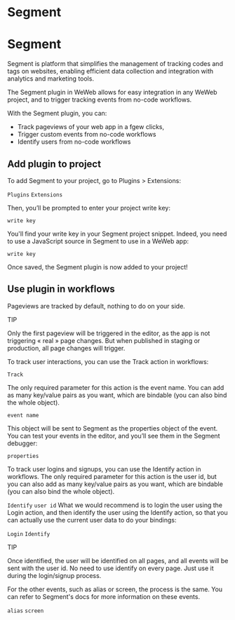 # Segment ​


# Segment ​

Segment is platform that simplifies the management of tracking codes and tags on websites, enabling efficient data collection and integration with analytics and marketing tools.

The Segment plugin in WeWeb allows for easy integration in any WeWeb project, and to trigger tracking events from no-code workflows.

With the Segment plugin, you can:

- Track pageviews of your web app in a fgew clicks,
- Trigger custom events from no-code workflows
- Identify users from no-code workflows


## Add plugin to project ​

To add Segment to your project, go to Plugins > Extensions:

`Plugins`
`Extensions`


Then, you’ll be prompted to enter your project write key:

`write key`


You'll find your write key in your Segment project snippet. Indeed, you need to use a JavaScript source in Segment to use in a WeWeb app:

`write key`


Once saved, the Segment plugin is now added to your project!


## Use plugin in workflows ​

Pageviews are tracked by default, nothing to do on your side.

TIP

Only the first pageview will be triggered in the editor, as the app is not triggering « real » page changes. But when published in staging or production, all page changes will trigger.

To track user interactions, you can use the Track action in workflows:

`Track`


The only required parameter for this action is the event name. You can add as many key/value pairs as you want, which are bindable (you can also bind the whole object).

`event name`


This object will be sent to Segment as the properties object of the event. You can test your events in the editor, and you’ll see them in the Segment debugger:

`properties`


To track user logins and signups, you can use the Identify action in workflows. The only required parameter for this action is the user id, but you can also add as many key/value pairs as you want, which are bindable (you can also bind the whole object).

`Identify`
`user id`
What we would recommend is to login the user using the Login action, and then identify the user using the Identify action, so that you can actually use the current user data to do your bindings:

`Login`
`Identify`


TIP

Once identified, the user will be identified on all pages, and all events will be sent with the user id. No need to use identify on every page. Just use it during the login/signup process.

For the other events, such as alias or screen, the process is the same. You can refer to Segment's docs for more information on these events.

`alias`
`screen`
